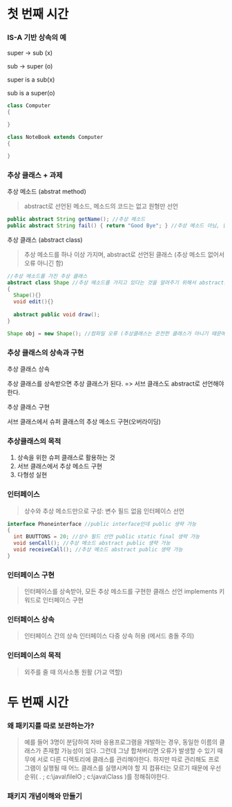 # 첫 번째 시간

### IS-A 기반 상속의 예

super -> sub (x)

sub -> super (o)

super is a sub(x)

sub is a super(o)

```java
class Computer
{

}

class NoteBook extends Computer
{

}
```

### 추상 클래스 + 과제

추상 메소드 (abstrat method)
> abstract로 선언된 메소드, 메소드의 코드는 없고 원형만 선언

```java
public abstract String getName(); //추상 메소드
public abstract String fail() { return "Good Bye"; } //추상 메소드 아님, 컴파일 오류 (바디가 있기 때문에)
```

추상 클래스 (abstract class)
> 추상 메소드를 하나 이상 가지며, abstract로 선언된 클래스 (추상 메소드 없어서 오류 아니긴 함)

```java
//추상 메소드를 가진 추상 클래스
abstract class Shape //추상 메소드를 가지고 있다는 것을 알려주기 위해서 abstract를 써준다. 안쓰면 오류남.
{
  Shape(){}
  void edit(){}
  
  abstract public void draw();
}

Shape obj = new Shape(); //컴파일 오류 (추상클래스는 온전한 클래스가 아니기 때문에 인스턴스를 생성할 수 없다.)
```

### 추상 클래스의 상속과 구현

추상 클래스 상속

추상 클래스를 상속받으면 추상 클래스가 된다. => 서브 클래스도 abstract로 선언해야 한다.

추상 클래스 구현

서브 클래스에서 슈퍼 클래스의 추상 메소드 구현(오버라이딩)

### 추상클래스의 목적

1. 상속을 위한 슈퍼 클래스로 활용하는 것
2. 서브 클래스에서 추상 메소드 구현
3. 다형성 실현

### 인터페이스
> 상수와 추상 메소드만으로 구성: 변수 필드 없음
> 인터페이스 선언

```java
interface Phoneinterface //public interface인데 public 생략 가능
{
  int BUUTTONS = 20; //상수 필드 선언 public static final 생략 가능
  void senCall(); //추상 메소드 abstract public 생략 가능
  void receiveCall(); //추상 메소드 abstract public 생략 가능
}
```

### 인터페이스 구현
> 인터페이스를 상속받아, 모든 추상 메소드를 구현한 클래스 선언
> implements 키워드로 인터페이스 구현

### 인터페이스 상속
> 인터페이스 간의 상속 
> 인터페이스 다중 상속 허용 (메서드 충돌 주의)

### 인터페이스의 목적
> 외주를 줄 때 의사소통 원활 (가교 역할)



# 두 번째 시간

### 왜 패키지를 따로 보관하는가?
> 예를 들어 3명이 분담하여 자바 응용프로그램을 개발하는 경우, 동일한 이름의 클래스가 존재할 가능성이 있다.
> 그런데 그냥 합쳐버리면 오류가 발생할 수 있기 때무에 서로 다른 디렉토리에 클래스를 관리해야한다.
> 하지만 따로 관리해도 프로그램이 실행될 때 어느 클래스를 실행시켜야 할 지 컴퓨터는 모르기 때문에 우선 순위( . ; c:\java\fileIO ; c:\java\Class )를 정해줘야한다.

### 패키지 개념이해와 만들기 
